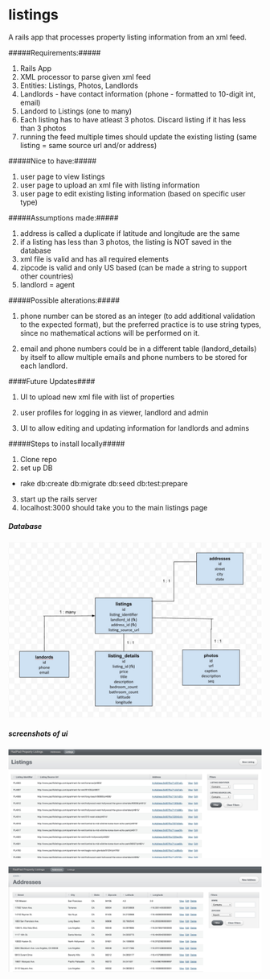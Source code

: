# listings
A rails app that processes property listing information from an xml feed.

#####Requirements:#####
1. Rails App
2. XML processor to parse given xml feed
3. Entities: Listings, Photos, Landlords
4. Landlords - have contact information (phone - formatted to 10-digit int, email)
5. Landord to Listings (one to many)
6. Each listing has to have atleast 3 photos. Discard listing if it has less than 3 photos
7. running the feed multiple times should update the existing listing (same listing = same source url and/or address)

#####Nice to have:#####
1. user page to view listings
2. user page to upload an xml file with listing information
3. user page to edit existing listing information (based on specific user type)

#####Assumptions made:#####
1. address is called a duplicate if latitude and longitude are the same
2. if a listing has less than 3 photos, the listing is NOT saved in the database
3. xml file is valid and has all required elements
4. zipcode is valid and only US based (can be made a string to support other countries)
5. landlord = agent

#####Possible alterations:#####
1. phone number can be stored as an integer (to add additional validation to the expected format), but the preferred practice is to use string types, since no mathematical actions will be performed on it.

2. email and phone numbers could be in a different table (landord_details) by itself to allow multiple emails and phone numbers to be stored for each landlord.

####Future Updates####
1. UI to upload new xml file with list of properties

2. user profiles for logging in as viewer, landlord and admin

3. UI to allow editing and updating information for landlords and admins

#####Steps to install locally#####
1. Clone repo
2. set up DB
  - rake db:create db:migrate db:seed db:test:prepare
3. start up the rails server
4. localhost:3000 should take you to the main listings page

##### Database #####
![database diagram](https://github.com/divyas1102/listings/blob/master/listings_web/resources/database_diagram.jpg)

##### screenshots of ui #####
![listings](https://github.com/divyas1102/listings/blob/master/listings_web/resources/listings.jpg)

![address](https://github.com/divyas1102/listings/blob/master/listings_web/resources/address_list.jpg)
